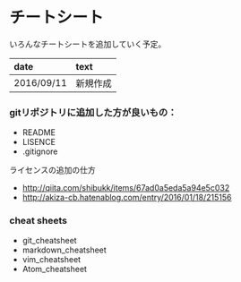 # チートシート

いろんなチートシートを追加していく予定。

|date|text|
|:--|:--|
|2016/09/11| 新規作成|

### gitリポジトリに追加した方が良いもの：
- README
- LISENCE
- .gitignore

ライセンスの追加の仕方
- http://qiita.com/shibukk/items/67ad0a5eda5a94e5c032
- http://akiza-cb.hatenablog.com/entry/2016/01/18/215156

### cheat sheets
- git\_cheatsheet
- markdown\_cheatsheet
- vim\_cheatsheet
- Atom\_cheatsheet
